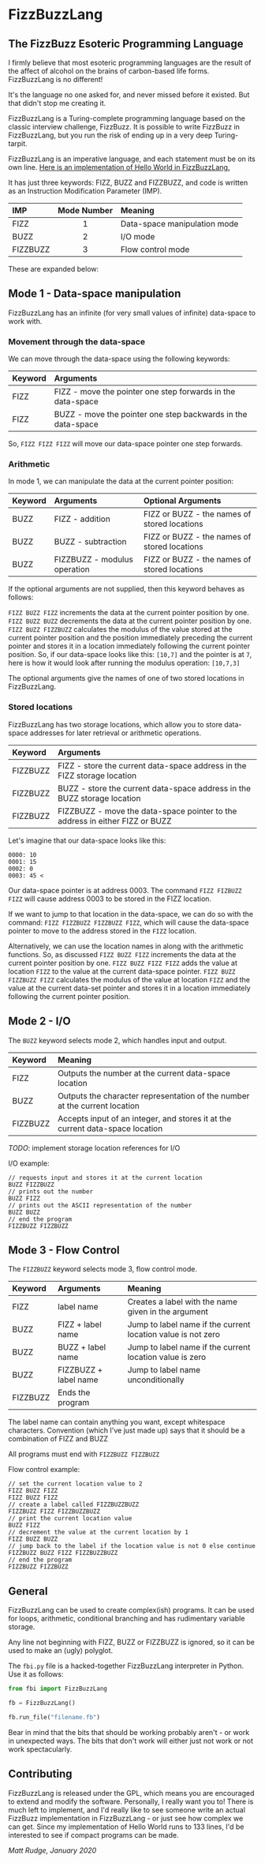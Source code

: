 # FizzBuzzLang
## The FizzBuzz Esoteric Programming Language
I firmly believe that most esoteric programming languages are the result of the affect of alcohol on the brains of carbon-based life forms. FizzBuzzLang is no different!

It's the language no one asked for, and never missed before it existed. But that didn't stop me creating it.

FizzBuzzLang is a Turing-complete programming language based on the classic interview challenge, FizzBuzz. It is possible to write FizzBuzz in FizzBuzzLang, but you run the risk of ending up in a very deep Turing-tarpit.

FizzBuzzLang is an imperative language, and each statement must be on its own line. <a href="https://raw.githubusercontent.com/lechien73/FizzBuzzLang/master/hello.fb" target="_blank">Here is an implementation of Hello World in FizzBuzzLang.</a>

It has just three keywords: FIZZ, BUZZ and FIZZBUZZ, and code is written as an Instruction Modification Parameter (IMP).

| IMP    | Mode Number | Meaning       |
|:-------|:-----------:|:--------------|
| FIZZ   | 1 | Data-space manipulation mode |
| BUZZ   | 2 |I/O mode |
| FIZZBUZZ | 3 | Flow control mode |

These are expanded below:

## Mode 1 - Data-space manipulation

FizzBuzzLang has an infinite (for very small values of infinite) data-space to work with.

### Movement through the data-space

We can move through the data-space using the following keywords:

| Keyword | Arguments |
|:--------|:----------|
| FIZZ    | FIZZ - move the pointer one step forwards in the data-space |
| FIZZ    | BUZZ - move the pointer one step backwards in the data-space |

So, `FIZZ FIZZ FIZZ` will move our data-space pointer one step forwards.

### Arithmetic

In mode 1, we can manipulate the data at the current pointer position:

| Keyword | Arguments | Optional Arguments |
|:--------|:----------|:-------------------|
| BUZZ    | FIZZ - addition | FIZZ or BUZZ - the names of stored locations |
| BUZZ    | BUZZ - subtraction | FIZZ or BUZZ - the names of stored locations |
| BUZZ    | FIZZBUZZ - modulus operation | FIZZ or BUZZ - the names of stored locations |

If the optional arguments are not supplied, then this keyword behaves as follows:

`FIZZ BUZZ FIZZ` increments the data at the current pointer position by one.
`FIZZ BUZZ BUZZ` decrements the data at the current pointer position by one.
`FIZZ BUZZ FIZZBUZZ` calculates the modulus of the value stored at the current pointer position and the position immediately preceding the current pointer and stores it in a location immediately following the current pointer position. So, if our data-space looks like this: `[10,7]` and the pointer is at `7`, here is how it would look after running the modulus operation: `[10,7,3]`

The optional arguments give the names of one of two stored locations in FizzBuzzLang.

### Stored locations

FizzBuzzLang has two storage locations, which allow you to store data-space addresses for later retrieval or arithmetic operations.

| Keyword   | Arguments     |
|:----------|:--------------|
| FIZZBUZZ  | FIZZ - store the current data-space address in the FIZZ storage location |
| FIZZBUZZ  | BUZZ - store the current data-space address in the BUZZ storage location |
| FIZZBUZZ  | FIZZBUZZ - move the data-space pointer to the address in either FIZZ or BUZZ |

Let's imagine that our data-space looks like this:

```
0000: 10
0001: 15
0002: 0
0003: 45 <
```
Our data-space pointer is at address 0003. The command `FIZZ FIZBUZZ FIZZ` will cause address 0003 to be stored in the FIZZ location.

If we want to jump to that location in the data-space, we can do so with the command: `FIZZ FIZZBUZZ FIZZBUZZ FIZZ`, which will cause the data-space pointer to move to the address stored in the `FIZZ` location.

Alternatively, we can use the location names in along with the arithmetic functions. So, as discussed `FIZZ BUZZ FIZZ` increments the data at the current pointer position by one. `FIZZ BUZZ FIZZ FIZZ` adds the value at location `FIZZ` to the value at the current data-space pointer. `FIZZ BUZZ FIZZBUZZ FIZZ` calculates the modulus of the value at location `FIZZ` and the value at the current data-set pointer and stores it in a location immediately following the current pointer position.

## Mode 2 - I/O

The `BUZZ` keyword selects mode 2, which handles input and output.

| Keyword | Meaning |
|:--------|:----------|
| FIZZ    | Outputs the number at the current data-space location |
| BUZZ    | Outputs the character representation of the number at the current location |
| FIZZBUZZ | Accepts input of an integer, and stores it at the current data-space location |

_TODO_: implement storage location references for I/O

I/O example:

```
// requests input and stores it at the current location
BUZZ FIZZBUZZ
// prints out the number
BUZZ FIZZ
// prints out the ASCII representation of the number
BUZZ BUZZ
// end the program
FIZZBUZZ FIZZBUZZ
```

## Mode 3 - Flow Control

The `FIZZBUZZ` keyword selects mode 3, flow control mode.

| Keyword | Arguments | Meaning |
|:--------|:----------|:--------|
| FIZZ    | label name | Creates a label with the name given in the argument |
| BUZZ    | FIZZ + label name | Jump to label name if the current location value is not zero |
| BUZZ    | BUZZ + label name | Jump to label name if the current location value is zero |
| BUZZ    | FIZZBUZZ + label name | Jump to label name unconditionally |
| FIZZBUZZ | Ends the program |

The label name can contain anything you want, except whitespace characters. Convention (which I've just made up) says that it should be a combination of FIZZ and BUZZ

All programs must end with `FIZZBUZZ FIZZBUZZ`

Flow control example:

```
// set the current location value to 2
FIZZ BUZZ FIZZ
FIZZ BUZZ FIZZ
// create a label called FIZZBUZZBUZZ
FIZZBUZZ FIZZ FIZZBUZZBUZZ
// print the current location value
BUZZ FIZZ
// decrement the value at the current location by 1
FIZZ BUZZ BUZZ
// jump back to the label if the location value is not 0 else continue
FIZZBUZZ BUZZ FIZZ FIZZBUZZBUZZ
// end the program
FIZZBUZZ FIZZBUZZ
```

## General

FizzBuzzLang can be used to create complex(ish) programs. It can be used for loops, arithmetic, conditional branching and has rudimentary variable storage.

Any line not beginning with FIZZ, BUZZ or FIZZBUZZ is ignored, so it can be used to make an (ugly) polyglot.

The `fbi.py` file is a hacked-together FizzBuzzLang interpreter in Python. Use it as follows:

```python
from fbi import FizzBuzzLang

fb = FizzBuzzLang()

fb.run_file("filename.fb")
```

Bear in mind that the bits that should be working probably aren't - or work in unexpected ways. The bits that don't work will either just not work or not work spectacularly.

## Contributing

FizzBuzzLang is released under the GPL, which means you are encouraged to extend and modify the software. Personally, I really want you to! There is much left to implement, and I'd really like to see someone write an actual FizzBuzz implementation in FizzBuzzLang - or just see how complex we can get. Since my implementation of Hello World runs to 133 lines, I'd be interested to see if compact programs can be made.

_Matt Rudge, January 2020_
